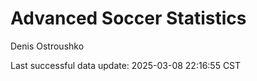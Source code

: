 # Advanced Soccer Statistics
Denis Ostroushko

<!-- gfm -->

Last successful data update: 2025-03-08 22:16:55 CST
